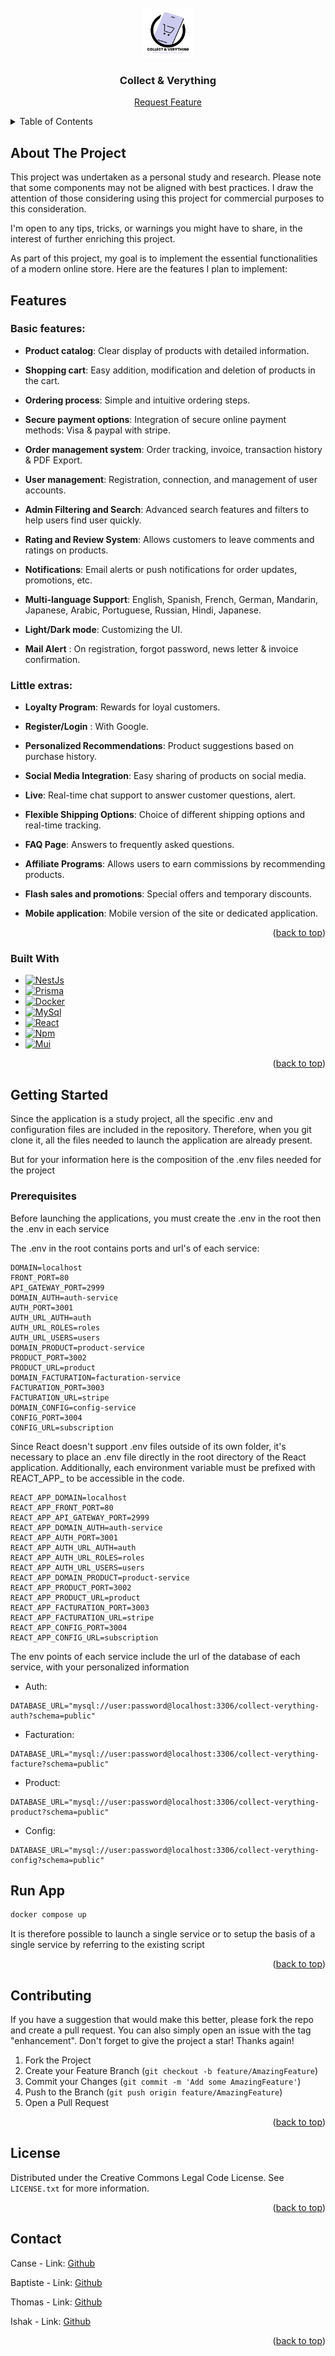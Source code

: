 <br />
<div align="center">
  <a href="https://github.com/Collect-Verything/">
    <img src="front-app/public/assets/logo/main-logo.png" alt="Logo" width="80" height="80">
  </a>

<h3 align="center">Collect & Verything</h3>

  <p align="center">
    <a href="https://github.com/Collect-Verything">Request Feature</a>
  </p>
</div>



<!-- TABLE OF CONTENTS -->
<details>
  <summary>Table of Contents</summary>
  <ol>
    <li>
      <a href="#about-the-project">About The Project</a>
      <ul>
        <li><a href="#Features">Features</a></li>
        <li><a href="#built-with">Built With</a></li>
      </ul>
    </li>
    <li>
      <a href="#getting-started">Getting Started</a>
      <ul>
        <li><a href="#prerequisites">Prerequisites</a></li>
        <li><a href="#installation">Installation</a></li>
      </ul>
    </li>
    <li><a href="#contributing">Contributing</a></li>
    <li><a href="#license">License</a></li>
    <li><a href="#contact">Contact</a></li>
    <li><a href="#acknowledgments">Acknowledgments</a></li>
  </ol>
</details>



<!-- ABOUT THE PROJECT -->
## About The Project

This project was undertaken as a personal study and research. Please note that some components may not be aligned with best practices. I draw the attention of those considering using this project for commercial purposes to this consideration.

I'm open to any tips, tricks, or warnings you might have to share, in the interest of further enriching this project.

As part of this project, my goal is to implement the essential functionalities of a modern online store. Here are the features I plan to implement:

<!-- FEATURES -->

## Features 

### Basic features:

- **Product catalog**: Clear display of products with detailed information.

- **Shopping cart**: Easy addition, modification and deletion of products in the cart.

- **Ordering process**: Simple and intuitive ordering steps.

- **Secure payment options**: Integration of secure online payment methods: Visa & paypal with stripe.

- **Order management system**: Order tracking, invoice, transaction history & PDF Export.

- **User management**: Registration, connection, and management of user accounts.

- **Admin Filtering and Search**: Advanced search features and filters to help users find user quickly.

- **Rating and Review System**: Allows customers to leave comments and ratings on products.

- **Notifications**: Email alerts or push notifications for order updates, promotions, etc.

- **Multi-language Support**: English, Spanish, French, German, Mandarin, Japanese, Arabic, Portuguese, Russian, Hindi, Japanese.

- **Light/Dark mode**: Customizing the UI.

- **Mail Alert** : On registration, forgot password, news letter & invoice confirmation.


### Little extras:

- **Loyalty Program**: Rewards for loyal customers.

- **Register/Login** : With Google.

- **Personalized Recommendations**: Product suggestions based on purchase history.

- **Social Media Integration**: Easy sharing of products on social media.

- **Live**: Real-time chat support to answer customer questions, alert.

- **Flexible Shipping Options**: Choice of different shipping options and real-time tracking.

- **FAQ Page**: Answers to frequently asked questions.

- **Affiliate Programs**: Allows users to earn commissions by recommending products.

- **Flash sales and promotions**: Special offers and temporary discounts.

- **Mobile application**: Mobile version of the site or dedicated application.


<p align="right">(<a href="#readme-top">back to top</a>)</p>

<!-- BUILT WITH -->
### Built With

* [![NestJs][NestJs]][Next-url]
* [![Prisma][Prisma]][Prisma-url]
* [![Docker][Docker]][Docker-url]
* [![MySql][MySql]][MySql-url]
* [![React][React.js]][React-url]
* [![Npm][Npm]][Npm-url]
* [![Mui][Mui]][Mui-url]

<p align="right">(<a href="#readme-top">back to top</a>)</p>


<!-- GETTING STARTED -->
## Getting Started

Since the application is a study project, all the specific .env and configuration files are included in the repository. Therefore, when you git clone it, all the files needed to launch the application are already present.

But for your information here is the composition of the .env files needed for the project
### Prerequisites

Before launching the applications, you must create the .env in the root then the .env in each service

The .env in the root contains ports and url's of each service:
```dotenv
DOMAIN=localhost
FRONT_PORT=80
API_GATEWAY_PORT=2999
DOMAIN_AUTH=auth-service
AUTH_PORT=3001
AUTH_URL_AUTH=auth
AUTH_URL_ROLES=roles
AUTH_URL_USERS=users
DOMAIN_PRODUCT=product-service
PRODUCT_PORT=3002
PRODUCT_URL=product
DOMAIN_FACTURATION=facturation-service
FACTURATION_PORT=3003
FACTURATION_URL=stripe
DOMAIN_CONFIG=config-service
CONFIG_PORT=3004
CONFIG_URL=subscription
```

Since React doesn't support .env files outside of its own folder, it's necessary to place an .env file directly in the root directory of the React application. Additionally, each environment variable must be prefixed with REACT_APP_ to be accessible in the code.

```dotenv
REACT_APP_DOMAIN=localhost
REACT_APP_FRONT_PORT=80
REACT_APP_API_GATEWAY_PORT=2999
REACT_APP_DOMAIN_AUTH=auth-service
REACT_APP_AUTH_PORT=3001
REACT_APP_AUTH_URL_AUTH=auth
REACT_APP_AUTH_URL_ROLES=roles
REACT_APP_AUTH_URL_USERS=users
REACT_APP_DOMAIN_PRODUCT=product-service
REACT_APP_PRODUCT_PORT=3002
REACT_APP_PRODUCT_URL=product
REACT_APP_FACTURATION_PORT=3003
REACT_APP_FACTURATION_URL=stripe
REACT_APP_CONFIG_PORT=3004
REACT_APP_CONFIG_URL=subscription
```

The env points of each service include the url of the database of each service, with your personalized information

- Auth: 
```env
DATABASE_URL="mysql://user:password@localhost:3306/collect-verything-auth?schema=public"
```

- Facturation:
```env
DATABASE_URL="mysql://user:password@localhost:3306/collect-verything-facture?schema=public"
```

- Product:
```env
DATABASE_URL="mysql://user:password@localhost:3306/collect-verything-product?schema=public"
```

- Config:
```env
DATABASE_URL="mysql://user:password@localhost:3306/collect-verything-config?schema=public"
```

## Run App

```bash
docker compose up
```


It is therefore possible to launch a single service or to setup the basis of a single service by referring to the existing script


<p align="right">(<a href="#readme-top">back to top</a>)</p>



<!-- CONTRIBUTING -->
## Contributing

If you have a suggestion that would make this better, please fork the repo and create a pull request. You can also simply open an issue with the tag "enhancement".
Don't forget to give the project a star! Thanks again!

1. Fork the Project
2. Create your Feature Branch (`git checkout -b feature/AmazingFeature`)
3. Commit your Changes (`git commit -m 'Add some AmazingFeature'`)
4. Push to the Branch (`git push origin feature/AmazingFeature`)
5. Open a Pull Request

<p align="right">(<a href="#readme-top">back to top</a>)</p>



<!-- LICENSE -->
## License

Distributed under the Creative Commons Legal Code License. See `LICENSE.txt` for more information.

<p align="right">(<a href="#readme-top">back to top</a>)</p>



<!-- CONTACT -->
## Contact

Canse - Link: [Github](https://github.com/CanseFr)

Baptiste - Link: [Github](https://github.com/titoon57)

Thomas - Link: [Github](https://github.com/ThomasStibling)

Ishak - Link: [Github](https://github.com/Ishak-rav)


<p align="right">(<a href="#readme-top">back to top</a>)</p>


<!-- MARKDOWN LINKS & IMAGES -->
<!-- https://www.markdownguide.org/basic-syntax/#reference-style-links -->
[NestJs]: https://img.shields.io/badge/nestJs-000000?style=for-the-badge&logo=nextdotjs&logoColor=white
[Next-url]: https://nextjs.org/
[React.js]: https://img.shields.io/badge/React-000000?style=for-the-badge&logo=react&logoColor=61DAFB
[React-url]: https://reactjs.org/
[Vite]: https://img.shields.io/badge/Vite-000000?style=for-the-badge&logo=vite&logoColor=e6d92e
[Vite-url]: https://vitejs.dev/
[Turbo]: https://img.shields.io/badge/Turbo-000000?style=for-the-badge&logo=turbo&logoColor=d93dc7
[Turbo-url]: [https://vitejs.dev/](https://turbo.build/)https://turbo.build/
[Prisma]: https://img.shields.io/badge/Prisma-000000?style=for-the-badge&logo=prisma&logoColor=8052ab
[Prisma-url]: https://www.prisma.io/
[MySql]: https://img.shields.io/badge/MySql-000000?style=for-the-badge&logo=MySql&logoColor=de7a16
[MySql-url]: https://www.mysql.com/fr/
[Docker]: https://img.shields.io/badge/Docker-000000?style=for-the-badge&logo=Docker&logoColor=150c91
[Docker-url]: https://www.docker.com/
[Npm]: https://img.shields.io/badge/Npm-000000?style=for-the-badge&logo=Npm&logoColor=ed0000
[Npm-url]: https://www.npmjs.com/
[Mui]: https://img.shields.io/badge/Mui-000000?style=for-the-badge&logo=Mui&logoColor=3d4ee3
[Mui-url]: https://www.npmjs.com/

[Auth Read.Me]: auth-service/README.md